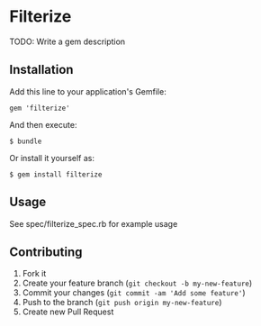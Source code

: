 # Filterize

TODO: Write a gem description

## Installation

Add this line to your application's Gemfile:

    gem 'filterize'

And then execute:

    $ bundle

Or install it yourself as:

    $ gem install filterize

## Usage

  See spec/filterize_spec.rb for example usage  

## Contributing

1. Fork it
2. Create your feature branch (`git checkout -b my-new-feature`)
3. Commit your changes (`git commit -am 'Add some feature'`)
4. Push to the branch (`git push origin my-new-feature`)
5. Create new Pull Request
